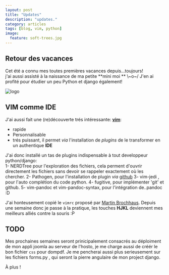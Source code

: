 ```yaml
---
layout: post
title: "Updates"
description: "updates."
category: articles
tags: [blog, vim, python]
image:
  feature: soft-trees.jpg
---
```

## Retour des vacances
Cet été a connu mes toutes premières vacances depuis...toujours!  
j'ai aussi assisté à la naissance de ma petite **mini moi ** \\~o~/
J'en ai profité pour étudier un peu Python et django également!

![logo](http://socialinput.fr/sn/wp-content/uploads/2012/05/python-django.png)

## VIM comme IDE

J'ai aussi fait une (re)découverte trés intéressante: [**vim**](https://vim.org):  
 - rapide
 - Personnalisable
 - trés puissant, il permet *via* l'installation de *plugins* de le transformer en un authentique **IDE**

J'ai donc installé un tas de plugins indispensable à tout developpeur python/django:    
1- NERDTree pour l'exploration des fichiers, cela perment d'ouvrir directement les fichiers sans devoir se rappeler exactement où les chercher.
2- Pathogen, pour l'installation de plugin *via* [github](https://github.org)
3- vim-jedi , pour l'auto complétion du code python.
4- fugitive, pour implémenter 'git' et github.
5- vim-pandoc et vim-pandoc-syntax, pour l'intégration de..pandoc :D

J'ai honteusement copié le `vimrc` proposé par [Martin Brochhaus](https://github.com/mbrochh/vim-as-a-python-ide).
Depuis une semaine donc je passe à la pratique, les touches **HJKL** deviennent mes meilleurs alliés contre la souris :P

## TODO
Mes prochaines semaines seront prinicipalement consacrés au déploiment de mon appli joomla au serveur de l'hosto, je me charge aussi de créér le bon fichier `css` pour dompdf.
Je me pencherai aussi plus serieusement sur les fichiers forms.py , qui seront la pierre angulaire de mon project django.

À plus !
